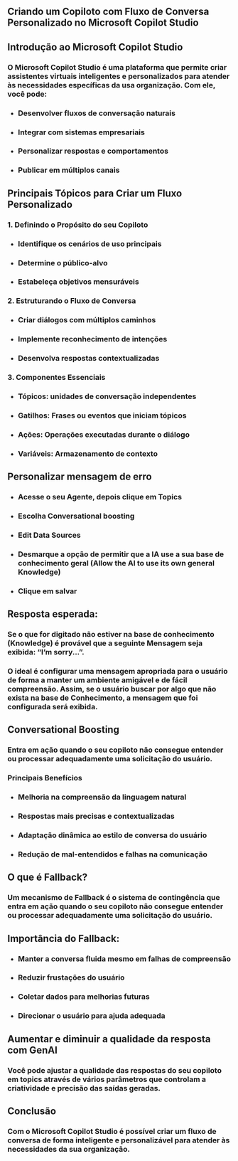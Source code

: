 ## Criando um Copiloto com Fluxo de Conversa Personalizado no Microsoft Copilot Studio 

## Introdução ao Microsoft Copilot Studio

### O Microsoft Copilot Studio é uma plataforma que permite criar assistentes virtuais inteligentes e personalizados para atender às necessidades específicas da usa organização. Com ele, você pode:

* ### Desenvolver fluxos de conversação naturais
* ### Integrar com sistemas empresariais
* ### Personalizar respostas e comportamentos
* ### Publicar em múltiplos canais

## Principais Tópicos para Criar um Fluxo Personalizado

### 1. Definindo o Propósito do seu Copiloto

* ### Identifique os cenários de uso principais 

* ### Determine o público-alvo

* ### Estabeleça objetivos mensuráveis

### 2. Estruturando o Fluxo de Conversa 

* ### Criar diálogos com múltiplos caminhos

* ### Implemente reconhecimento de intenções

* ### Desenvolva respostas contextualizadas

### 3. Componentes Essenciais

* ### Tópicos: unidades de conversação independentes
* ### Gatilhos: Frases ou eventos que iniciam tópicos
* ### Ações: Operações executadas durante o diálogo
* ### Variáveis: Armazenamento de contexto

## Personalizar mensagem de erro

* ### Acesse o seu Agente, depois clique em Topics
* ### Escolha Conversational boosting
* ### Edit Data Sources
* ### Desmarque a opção de permitir que a IA use a sua base de conhecimento geral (Allow the AI to use its own general Knowledge)
* ### Clique em salvar

## Resposta esperada:

### Se o que for digitado não estiver na base de conhecimento (Knowledge) é provável que a seguinte Mensagem seja exibida: “I’m sorry...”.

### O ideal é configurar uma mensagem apropriada para o usuário de forma a manter um ambiente amigável e de fácil compreensão. Assim, se o usuário buscar por algo que não exista na base de Conhecimento, a mensagem que foi configurada será exibida.

## Conversational Boosting 

### Entra em ação quando o seu copiloto não consegue entender ou processar adequadamente uma solicitação do usuário.

### Principais Benefícios

* ### Melhoria na compreensão da linguagem natural
* ### Respostas mais precisas e contextualizadas
* ### Adaptação dinâmica ao estilo de conversa do usuário
* ### Redução de mal-entendidos e falhas na comunicação


## O que é Fallback?

### Um mecanismo de Fallback é o sistema de contingência que entra em ação quando o seu copiloto não consegue entender ou processar adequadamente uma solicitação do usuário.

## Importância do Fallback:

* ### Manter a conversa fluida mesmo em falhas de compreensão
* ### Reduzir frustações do usuário
* ### Coletar dados para melhorias futuras
* ### Direcionar o usuário para ajuda adequada

## Aumentar e diminuir a qualidade da resposta com GenAI

### Você pode ajustar a qualidade das respostas do seu copiloto  em topics  através de vários parâmetros que controlam a criatividade e precisão das saídas geradas.

## Conclusão

### Com o Microsoft Copilot Studio é possível criar um fluxo de conversa de forma inteligente e personalizável para atender às necessidades da sua organização.


